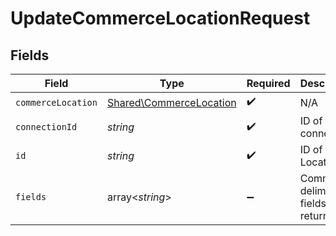 # UpdateCommerceLocationRequest


## Fields

| Field                                                              | Type                                                               | Required                                                           | Description                                                        |
| ------------------------------------------------------------------ | ------------------------------------------------------------------ | ------------------------------------------------------------------ | ------------------------------------------------------------------ |
| `commerceLocation`                                                 | [Shared\CommerceLocation](../../Models/Shared/CommerceLocation.md) | :heavy_check_mark:                                                 | N/A                                                                |
| `connectionId`                                                     | *string*                                                           | :heavy_check_mark:                                                 | ID of the connection                                               |
| `id`                                                               | *string*                                                           | :heavy_check_mark:                                                 | ID of the Location                                                 |
| `fields`                                                           | array<*string*>                                                    | :heavy_minus_sign:                                                 | Comma-delimited fields to return                                   |